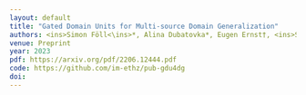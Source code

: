 ```yaml
---
layout: default
title: "Gated Domain Units for Multi-source Domain Generalization"
authors: <ins>Simon Föll<\ins>*, Alina Dubatovka*, Eugen Ernst†, <ins>Siu Lun Chau<\ins>†, Martin Maritsch, Patrik Okanovic, Gudrun Thäter, Joachim M Buhmann, Felix Wortmann, <ins>Krikamol Muandet</ins> (*,† equal contributions)
venue: Preprint
year: 2023
pdf: https://arxiv.org/pdf/2206.12444.pdf
code: https://github.com/im-ethz/pub-gdu4dg
doi: 
---
```

